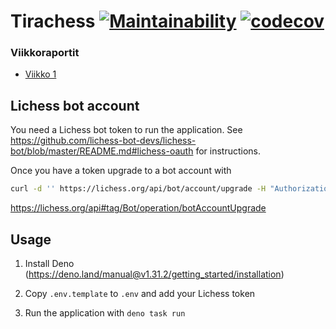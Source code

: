 # Tirachess [![Maintainability](https://api.codeclimate.com/v1/badges/c9c944ac9abf94eddf74/maintainability)](https://codeclimate.com/github/Keskimaki/tiralabra/maintainability) [![codecov](https://codecov.io/gh/Keskimaki/tiralabra/branch/main/graph/badge.svg?token=Y2NNQ3KPS0)](https://codecov.io/gh/Keskimaki/tiralabra)

### Viikkoraportit

- [Viikko 1](./documentation/viikkoraportti/viikko1.md)

## Lichess bot account

You need a Lichess bot token to run the application. See
https://github.com/lichess-bot-devs/lichess-bot/blob/master/README.md#lichess-oauth
for instructions.

Once you have a token upgrade to a bot account with

```bash
curl -d '' https://lichess.org/api/bot/account/upgrade -H "Authorization: Bearer <yourTokenHere>"
```

https://lichess.org/api#tag/Bot/operation/botAccountUpgrade

## Usage

1. Install Deno (https://deno.land/manual@v1.31.2/getting_started/installation)

2. Copy `.env.template` to `.env` and add your Lichess token

3. Run the application with `deno task run`
